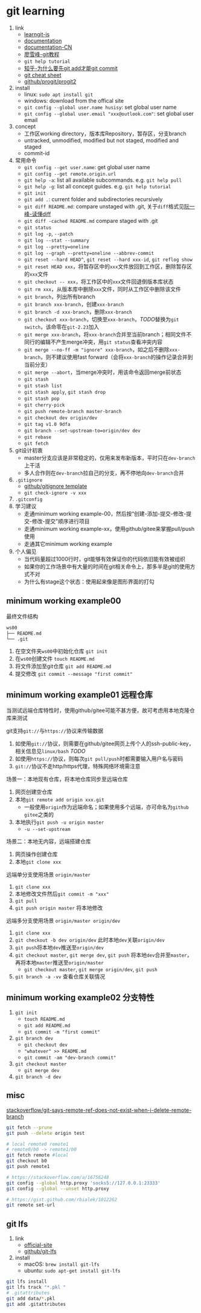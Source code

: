 # git learning

1. link
   * [learngit-js](https://learngitbranching.js.org/)
   * [documentation](https://git-scm.com/book/en/v2)
   * [documentation-CN](https://git-scm.com/book/zh/v2)
   * [廖雪峰-git教程](https://www.liaoxuefeng.com/wiki/896043488029600)
   * `git help tutorial`
   * [知乎-为什么要先git add才能git commit](https://www.zhihu.com/question/19946553/answer/29033220)
   * [git cheat sheet](https://gitee.com/liaoxuefeng/learn-java/raw/master/teach/git-cheatsheet.pdf)
   * [github/progit/progit2](https://github.com/progit/progit2)
2. install
   * linux: `sudo apt install git`
   * windows: download from the offical site
   * `git config --global user.name husisy`: set global user name
   * `git config --global user.email "xxx@outlook.com"`: set global user email
3. concept
   * 工作区working directory，版本库Repository，暂存区，分支branch
   * untracked, unmodified, modified but not staged, modified and staged
   * commit-id
4. 常用命令
   * `git config --get user.name`: get global user name
   * `git config --get remote.origin.url`
   * `git help -a`: list all available subcommands. e.g. `git help pull`
   * `git help -g`: list all concept guides. e.g. `git help tutorial`
   * `git init`
   * `git add .`: current folder and subdirectories recursively
   * `git diff README.md`: compare unstaged with .git, 关于`diff`格式见[阮一峰-读懂diff](http://www.ruanyifeng.com/blog/2012/08/how_to_read_diff.html)
   * `git diff -cached README.md` compare staged with .git
   * `git status`
   * `git log -p`, `--patch`
   * `git log --stat --summary`
   * `git log --pretty=oneline`
   * `git log --graph --pretty=oneline --abbrev-commit`
   * `git reset --hard HEAD^`, `git reset --hard xxx-id`, `git reflog show`
   * `git reset HEAD xxx`，将暂存区中的`xxx`文件放回到工作区，删除暂存区的`xxx`文件
   * `git checkout -- xxx`，将工作区中的`xxx`文件回退倒版本库状态
   * `git rm xxx`，从版本库中删除`xxx`文件，同时从工作区中删除该文件
   * `git branch`，列出所有branch
   * `git branch xxx-branch`，创建`xxx-branch`
   * `git branch -d xxx-branch`，删除`xxx-branch`
   * `git checkout xxx-branch`，切换至`xxx-branch`，*TODO*替换为`git switch`，该命零在`git-2.23`加入
   * `git merge xxx-branch`，将`xxx-branch`合并至当前branch；相同文件不同行的编辑不产生merge冲突，用`git status`查看冲突内容
   * `git merge --no-ff -m "ignore" xxx-branch`，如之后不删除`xxx-branch`，则不建议使用fast forward（会将`xxx-branch`的操作记录合并到当前分支）
   * `git merge --abort`，当merge冲突时，用该命令返回merge前状态
   * `git stash`
   * `git stash list`
   * `git stash apply`, `git stash drop`
   * `git stash pop`
   * `git cherry-pick`
   * `git push remote-branch master-branch`
   * `git checkout dev origin/dev`
   * `git tag v1.0 9dfa`
   * `git branch --set-upstream-to=origin/dev dev`
   * `git rebase`
   * `git fetch`
5. git设计初衷
   * master分支应该是非常稳定的，仅用来发布新版本，平时只在`dev-branch`上干活
   * 多人合作则在`dev-branch`拉自己的分支，再不停地向`dev-branch`合并
6. `.gitignore`
   * [github/gitignore template](https://github.com/github/gitignore)
   * `git check-ignore -v xxx`
7. `.gitconfig`
8. 学习建议
   * 走通minimum working example-00，然后按“创建-添加-提交-修改-提交-修改-提交”顺序进行项目
   * 走通minimum working example-xx，使用github/gitee来掌握pull/push使用
   * 走通其它minimum working example
9. 个人偏见
   * 当代码量超过1000行时，git能够有效保证你的代码依旧能有效被组织
   * 如果你的工作场景中有大量的时间在git相关命令上，那多半是git的使用方式不对
   * 为什么有stage这个状态：使用起来像是图形界面的打勾

## minimum working example00

最终文件结构

```bash
ws00
├── README.md
└── .git
```

1. 在空文件夹`ws00`中初始化仓库 `git init`
2. 在`ws00`创建文件 `touch README.md`
3. 将文件添加至git仓库 `git add README.md`
4. 提交修改 `git commit --message "first commit"`

## minimum working example01 远程仓库

当测试远端仓库特性时，使用github/gitee可能不甚方便，故可考虑用本地克隆仓库来测试

git支持`git://`与`https://`协议来传输数据

1. 如使用`git://`协议，则需要在github/gitee网页上传个人的ssh-public-key，相关信息见`linux/bash` *TODO*
2. 如使用`https://`协议，则每次`git pull/push`时都需要输入用户名与密码
3. `git://`协议不走http/https代理，特殊网络环境需注意

场景一：本地现有仓库，将本地仓库同步至远端仓库

1. 网页创建空仓库
2. 本地`git remote add origin xxx.git`
   * 一般使用`origin`作为远端命名；如果使用多个远端，亦可命名为`github gitee`之类的
3. 本地执行`git push -u origin master`
   * `-u --set-upstream`

场景二：本地无内容，远端搭建仓库

1. 网页操作创建仓库
2. 本地`git clone xxx`

远端单分支使用场景 `origin/master`

1. `git clone xxx`
2. 本地修改文件然后`git commit -m "xxx"`
3. `git pull`
4. `git push origin master` 将本地修改

远端多分支使用场景 `origin/master origin/dev`

1. `git clone xxx`
2. `git checkout -b dev origin/dev` 此时本地`dev`关联`origin/dev`
3. `git push`将本地`dev`推送至`origin/dev`
4. `git checkout master`, `git merge dev`, `git push` 将本地`dev`合并至`master`，再将本地`master`推送至`origin/master`
   * `git checkout master`, `git merge origin/dev`, `git push`
5. `git branch -a -vv` 查看仓库关联情况

## minimum working example02 分支特性

1. `git init`
   * `touch README.md`
   * `git add README.md`
   * `git commit -m "first commit"`
2. `git branch dev`
   * `git checkout dev`
   * `"whatever" >> README.md`
   * `git commit -am "dev-branch commit"`
3. `git checkout master`
   * `git merge dev`
4. `git branch -d dev`

## misc

[stackoverflow/git-says-remote-ref-does-not-exist-when-i-delete-remote-branch](https://stackoverflow.com/a/35941658)

```bash
git fetch --prune
git push --delete origin test
```

```bash
# local remote0 remote1
# remote0/b0 -> remote1/b0
git fetch remote #local
git checkout b0
git push remote1

# https://stackoverflow.com/a/16756248
git config --global http.proxy 'socks5://127.0.0.1:23333'
git config --global --unset http.proxy

# https://gist.github.com/rbialek/1012262
git remote set-url
```

## git lfs

1. link
   * [official-site](https://git-lfs.com/)
   * [github/git-lfs](https://github.com/git-lfs/git-lfs)
2. install
   * macOS: `brew install git-lfs`
   * ubuntu: `sudo apt-get install git-lfs`

```bash
git lfs install
git lfs track "*.pkl "
# .gitattributes
git add data/*.pkl
git add .gitattributes
```
